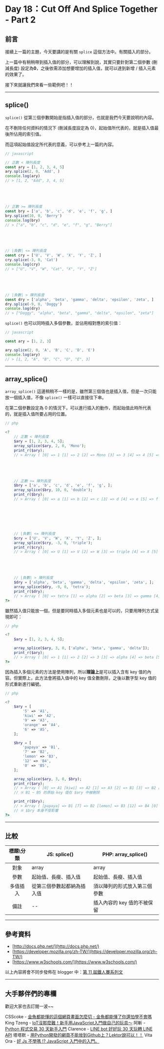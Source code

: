 # Day 18：Cut Off And Splice Together - Part 2

## 前言

接續上一篇的主題，今天要講的是有關 `splice` 這個方法中。有關插入的部分。

上一篇中有稍稍帶到插入值的部分，可以理解到說，其實只要針對第二個參數 (刪減長度) 設定為**0**，之後依需添加想要增加的插入值，就可以達到新增 / 插入元素的效果了。

接下來就讓我們來看一些範例吧！！

----

## splice()

`splice()` 從第三個參數開始是指插入值的部分，也就是我們今天要說明的內容。

在不刪除任何資料的情況下 (刪減長度設定為 0)，起始值所代表的，就是插入值最後所佔用的索引值。

而這項起始值設定所代表的意義，可以參考上一篇的內容。

```javascript
// javascript

// 正數 < 陣列長度
const ary = [1, 2, 3, 4, 5]
ary.splice(2, 0, 'Add', )
console.log(ary)
// > [1, 2, "Add", 3, 4, 5]





// 正數 >= 陣列長度
const bry = ['a', 'b', 'c', 'd', 'e', 'f', 'g', ]
bry.splice(10, 0, 'Berry')
console.log(bry)
// > ["a", "b", "c", "d", "e", "f", "g", "Berry"]





// |負數| <= 陣列長度
const cry = ['U', 'V', 'W', 'X', 'Y', 'Z', ]
cry.splice(-3, 0, 'Cat')
console.log(cry)
// > ["U", "V", "W", "Cat", "X", "Y", "Z"]





// |負數| > 陣列長度
const dry = ['alpha', 'beta', 'gamma', 'delta', 'epsilon', 'zeta', ]
dry.splice(-9, 0, 'Doggy')
console.log(dry)
// > ["Doggy", "alpha", "beta", "gamma", "delta", "epsilon", "zeta"]
```

`splice()` 也可以同時插入多個參數，並佔用相對應的索引值：

```javascript
// javascript

const ary = [1, 2, 3]

ary.splice(2, 0, 'A', 'B', 'C', 'D', 'E')
console.log(ary)
// > [1, 2, "A", "B", "C", "D", "E", 3]
```


----

## array_splice()

`array_splice()` 這邊稍稍不一樣的是，雖然第三個值也是插入值，但是一次只能放一個插入值，不像 `splice()` 一樣可以直接往下串。

在第二個參數設定為 0 的情況下，可以進行插入的動作，而起始值此時所代表的，就是插入值所要占用的位置。

```php
// php

<?
    // 正數 < 陣列長度
    $ary = [1, 2, 3, 4, 5];
    array_splice($ary, 2, 0, 'Mono');
    print_r($ary);
    // > Array ( [0] => 1 [1] => 2 [2] => Mono [3] => 3 [4] => 4 [5] => 5 ) 





    // 正數 >= 陣列長度
    $bry = ['a', 'b', 'c', 'd', 'e', 'f', 'g', ];
    array_splice($bry, 10, 0, 'double');
    print_r($bry);
    // > Array ( [0] => a [1] => b [2] => c [3] => d [4] => e [5] => f [6] => g [7] => double ) 







    // |負數| <= 陣列長度
    $cry = ['U', 'V', 'W', 'X', 'Y', 'Z', ];
    array_splice($cry, -3, 0, 'triple');
    print_r($cry);
    // > Array ( [0] => U [1] => V [2] => W [3] => triple [4] => X [5] => Y [6] => Z ) 





    // |負數| > 陣列長度
    $dry = ['alpha', 'beta', 'gamma', 'delta', 'epsilon', 'zeta', ];
    array_splice($dry, -9, 0, 'tetra');
    print_r($dry);
    // > Array ( [0] => tetra [1] => alpha [2] => beta [3] => gamma [4] => delta [5] => epsilon [6] => zeta )
?>
```

雖然插入值只能放一個，但是要同時插入多個元素也是可以的，只要用陣列方式呈現即可：

```php
// php

<?
    $ary = [1, 2, 3, 4, 5];

    array_splice($ary, 3, 0, ['alpha', 'beta', 'gamma', 'delta']);
    print_r($ary);
    // > Array ( [0] => 1 [1] => 2 [2] => 3 [3] => alpha [4] => beta [5] => gamma [6] => delta [7] => 4 [8] => 5 )
?>
```

因為插入多個元素的方法是使用陣列，所以**理論上**是可以插入含有 key 值的內容。但實際上，此方法會將插入值中的 key 值全數刪除，之後以數字型 key 值的形式重新進行編號。

```php
// php

<?
    $ary = [
        '5' => 'A1',
        'kiwi' => 'A2',
        '9' => 'A3',
        'orange' => 'A4',
        '6' => 'A5',
    ];

    $bry = [
        'papaya' => 'B1',
        '7' => 'B2',
        'lemon' => 'B3',
        '12' => 'B4',
        '0' => 'B5',
    ];

    array_splice($ary, 3, 0, $bry);
    print_r($ary);
    // > Array ( [0] => A1 [kiwi] => A2 [1] => A3 [2] => B1 [3] => B2 [4] => B3 [5] => B4 [6] => B5 [orange] => A4 [7] => A5 ) 
    // ※ B1 ~ B5 的原始 key 值在 $ary 中被刪除

    print_r($bry);
    // > Array ( [papaya] => B1 [7] => B2 [lemon] => B3 [12] => B4 [0] => B5 )
    // ※ $bry 本身不受影響
?>
```

----

## 比較

|標題\分類|JS: splice()|PHP: array_splice()|
|:----:|----|----|
|對象|array|array|
|參數|起始值、~~長度~~、插入值|起始值、~~長度~~、插入值|
|多值插入|從第三個參數起都納為插入值|須以陣列的形式放入第三個參數|
|備註|--|插入內容的 key 值的不被保留|

---

## 參考資料

- [http://docs.php.net/](http://docs.php.net/)
- [https://developer.mozilla.org/zh-TW/](https://developer.mozilla.org/zh-TW/)
- [https://www.w3schools.com/](https://www.w3schools.com/)

以上內容將會不同步發佈在 blogger 中：[第 11 屆鐵人賽系列文](https://blog.hinahina.tw/search/label/2020%20%E9%90%B5%E4%BA%BA%E8%B3%BD)

----

## 大手夥伴們的專欄

歡迎大家也去訂閱一波~~

CSScoke - [金魚都能懂的這個網頁畫面怎麼切 - 金魚都能懂了你還怕學不會嗎](https://ithelp.ithome.com.tw/users/20112550/ironman/2623)
King Tzeng - [IoT沒那麼難！新手用JavaScript入門做自己的玩具～](https://ithelp.ithome.com.tw/users/20103130/ironman/2125)
阿斬 - [Python 程式交易 30 天新手入門](https://ithelp.ithome.com.tw/users/20120536/ironman/2571)
Clarence - [LINE bot 好好玩 30 天玩轉 LINE API](https://ithelp.ithome.com.tw/users/20117701/ironman/2634)
塔塔默 - [用Python開發的網頁不能放到Github上？Lektor說可以！！](https://ithelp.ithome.com.tw/users/20112552/ironman/2735)
Vita Ora - [好 Js 不學嗎 !? JavaScript 入門中的入門。](https://ithelp.ithome.com.tw/users/20112656/ironman/2782)